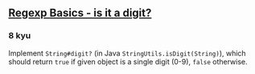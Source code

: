 <h2><a href=https://www.codewars.com/kata/567bf4f7ee34510f69000032/train/javascript target="_blank">Regexp Basics - is it a digit?</a></h2><h3>8 kyu</h3><p>Implement <code>String#digit?</code> (in Java <code>StringUtils.isDigit(String)</code>), which should return <code>true</code> if given object is a single digit (0-9), <code>false</code> otherwise.</p>